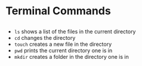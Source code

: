 # Terminal Commands
##
- `ls` shows a list of the files in the current directory
- `cd` changes the directory 
- `touch` creates a new file in the directory
- `pwd` prints the current directory one is in
- `mkdir` creates a folder in the directory one is in

